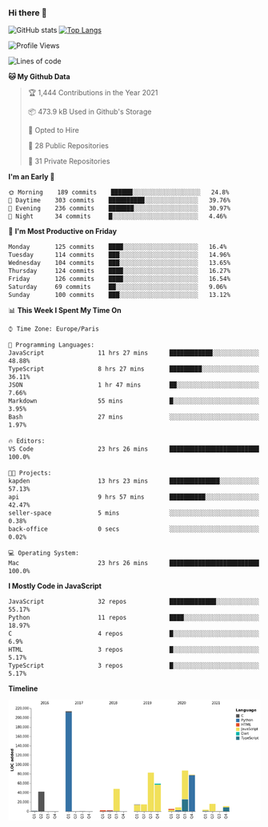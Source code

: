 ### Hi there 👋


![GitHub stats](https://github-readme-stats.vercel.app/api?username=eastkap&theme=dark&show_icons=true&count_private=true)
[![Top Langs](https://github-readme-stats.vercel.app/api/top-langs/?username=eastkap&layout=compact)](https://github.com/anuraghazra/github-readme-stats)



<!--START_SECTION:waka-->
![Profile Views](http://img.shields.io/badge/Profile%20Views-1-blue)

![Lines of code](https://img.shields.io/badge/From%20Hello%20World%20I%27ve%20Written-692203%20lines%20of%20code-blue)

**🐱 My Github Data** 

> 🏆 1,444 Contributions in the Year 2021
 > 
> 📦 473.9 kB Used in Github's Storage 
 > 
> 💼 Opted to Hire
 > 
> 📜 28 Public Repositories 
 > 
> 🔑 31 Private Repositories  
 > 
**I'm an Early 🐤** 

```text
🌞 Morning    189 commits    ██████░░░░░░░░░░░░░░░░░░░   24.8% 
🌆 Daytime    303 commits    ██████████░░░░░░░░░░░░░░░   39.76% 
🌃 Evening    236 commits    ███████░░░░░░░░░░░░░░░░░░   30.97% 
🌙 Night      34 commits     █░░░░░░░░░░░░░░░░░░░░░░░░   4.46%

```
📅 **I'm Most Productive on Friday** 

```text
Monday       125 commits    ████░░░░░░░░░░░░░░░░░░░░░   16.4% 
Tuesday      114 commits    ███░░░░░░░░░░░░░░░░░░░░░░   14.96% 
Wednesday    104 commits    ███░░░░░░░░░░░░░░░░░░░░░░   13.65% 
Thursday     124 commits    ████░░░░░░░░░░░░░░░░░░░░░   16.27% 
Friday       126 commits    ████░░░░░░░░░░░░░░░░░░░░░   16.54% 
Saturday     69 commits     ██░░░░░░░░░░░░░░░░░░░░░░░   9.06% 
Sunday       100 commits    ███░░░░░░░░░░░░░░░░░░░░░░   13.12%

```


📊 **This Week I Spent My Time On** 

```text
⌚︎ Time Zone: Europe/Paris

💬 Programming Languages: 
JavaScript               11 hrs 27 mins      ████████████░░░░░░░░░░░░░   48.88% 
TypeScript               8 hrs 27 mins       █████████░░░░░░░░░░░░░░░░   36.11% 
JSON                     1 hr 47 mins        ██░░░░░░░░░░░░░░░░░░░░░░░   7.66% 
Markdown                 55 mins             █░░░░░░░░░░░░░░░░░░░░░░░░   3.95% 
Bash                     27 mins             ░░░░░░░░░░░░░░░░░░░░░░░░░   1.97%

🔥 Editors: 
VS Code                  23 hrs 26 mins      █████████████████████████   100.0%

🐱‍💻 Projects: 
kapden                   13 hrs 23 mins      ██████████████░░░░░░░░░░░   57.13% 
api                      9 hrs 57 mins       ██████████░░░░░░░░░░░░░░░   42.47% 
seller-space             5 mins              ░░░░░░░░░░░░░░░░░░░░░░░░░   0.38% 
back-office              0 secs              ░░░░░░░░░░░░░░░░░░░░░░░░░   0.02%

💻 Operating System: 
Mac                      23 hrs 26 mins      █████████████████████████   100.0%

```

**I Mostly Code in JavaScript** 

```text
JavaScript               32 repos            █████████████░░░░░░░░░░░░   55.17% 
Python                   11 repos            ████░░░░░░░░░░░░░░░░░░░░░   18.97% 
C                        4 repos             █░░░░░░░░░░░░░░░░░░░░░░░░   6.9% 
HTML                     3 repos             █░░░░░░░░░░░░░░░░░░░░░░░░   5.17% 
TypeScript               3 repos             █░░░░░░░░░░░░░░░░░░░░░░░░   5.17%

```


**Timeline**

![Chart not found](https://raw.githubusercontent.com/Eastkap/Eastkap/main/charts/bar_graph.png) 


<!--END_SECTION:waka-->

<!--
**Eastkap/eastkap** is a ✨ _special_ ✨ repository because its `README.md` (this file) appears on your GitHub profile.

Here are some ideas to get you started:

- 🔭 I’m currently working on ...
- 🌱 I’m currently learning ...
- 👯 I’m looking to collaborate on ...
- 🤔 I’m looking for help with ...
- 💬 Ask me about ...
- 📫 How to reach me: ...
- 😄 Pronouns: ...
- ⚡ Fun fact: ...
-->
